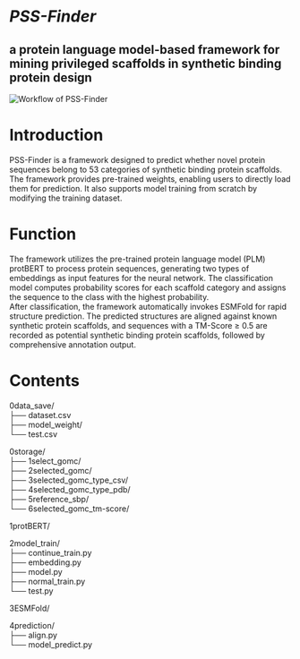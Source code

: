 
***PSS-Finder***
=
a protein language model-based framework for mining privileged scaffolds in synthetic binding protein design
-
![Workflow of PSS-Finder](PSS-Finder.png)

# Introduction  
PSS-Finder is a framework designed to predict whether novel protein sequences belong to 53 categories of synthetic binding protein scaffolds. The framework provides pre-trained weights, enabling users to directly load them for prediction. It also supports model training from scratch by modifying the training dataset.

# Function  
The framework utilizes the pre-trained protein language model (PLM) protBERT to process protein sequences, generating two types of embeddings as input features for the neural network. The classification model computes probability scores for each scaffold category and assigns the sequence to the class with the highest probability.  
After classification, the framework automatically invokes ESMFold for rapid structure prediction. The predicted structures are aligned against known synthetic protein scaffolds, and sequences with a TM-Score ≥ 0.5 are recorded as potential synthetic binding protein scaffolds, followed by comprehensive annotation output.

# Contents
0data_save/  
├── dataset.csv  
├── model_weight/  
└── test.csv  
  
0storage/  
├── 1select_gomc/  
├── 2selected_gomc/  
├── 3selected_gomc_type_csv/  
├── 4selected_gomc_type_pdb/  
├── 5reference_sbp/  
└── 6selected_gomc_tm-score/  
  
1protBERT/
  
2model_train/  
├── continue_train.py  
├── embedding.py  
├── model.py  
├── normal_train.py  
└── test.py  
  
3ESMFold/  
  
4prediction/  
├── align.py  
└── model_predict.py  
